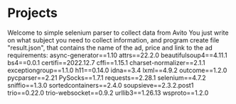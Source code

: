 # Projects
Welcome to simple selenium parser to collect data from Avito
You just write on what subject you need to collect information, and program create file "result.json", that contains the name of the ad, price and link to the ad
requirements:
async-generator==1.10
attrs==22.2.0
beautifulsoup4==4.11.1
bs4==0.0.1
certifi==2022.12.7
cffi==1.15.1
charset-normalizer==2.1.1
exceptiongroup==1.1.0
h11==0.14.0
idna==3.4
lxml==4.9.2
outcome==1.2.0
pycparser==2.21
PySocks==1.7.1
requests==2.28.1
selenium==4.7.2
sniffio==1.3.0
sortedcontainers==2.4.0
soupsieve==2.3.2.post1
trio==0.22.0
trio-websocket==0.9.2
urllib3==1.26.13
wsproto==1.2.0
